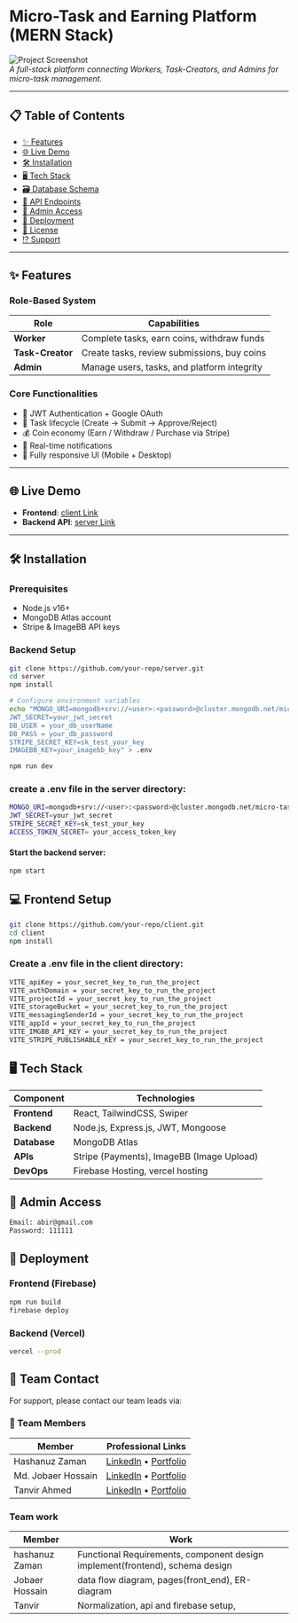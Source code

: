 # Micro-Task and Earning Platform (MERN Stack)

![Project Screenshot](https://i.imgur.com/J5q4T0j.png)  
_A full-stack platform connecting Workers, Task-Creators, and Admins for micro-task management._

---

## 📋 Table of Contents

- [✨ Features](#-features)
- [🌐 Live Demo](#-live-demo)
- [🛠️ Installation](#-installation)
- [🖥️ Tech Stack](#-tech-stack)
- [🗃️ Database Schema](#-database-schema)
- [🔌 API Endpoints](#-api-endpoints)
- [🔐 Admin Access](#-admin-access)
- [🚀 Deployment](#-deployment)
- [📜 License](#-license)
- [⁉️ Support](#-support)

---

## ✨ Features

### Role-Based System

| Role             | Capabilities                                |
| ---------------- | ------------------------------------------- |
| **Worker**       | Complete tasks, earn coins, withdraw funds  |
| **Task-Creator** | Create tasks, review submissions, buy coins |
| **Admin**        | Manage users, tasks, and platform integrity |

### Core Functionalities

- 🔐 JWT Authentication + Google OAuth
- 📝 Task lifecycle (Create → Submit → Approve/Reject)
- 💰 Coin economy (Earn / Withdraw / Purchase via Stripe)
- 🔔 Real-time notifications
- 📱 Fully responsive UI (Mobile + Desktop)

---

## 🌐 Live Demo

- **Frontend**: [client Link](https://work-managemnt.web.app/)
- **Backend API**: [server Link](https://task-management-himu005.vercel.app)

---

## 🛠️ Installation

### Prerequisites

- Node.js v16+
- MongoDB Atlas account
- Stripe & ImageBB API keys

### Backend Setup

```bash
git clone https://github.com/your-repo/server.git
cd server
npm install

# Configure environment variables
echo "MONGO_URI=mongodb+srv://<user>:<password>@cluster.mongodb.net/micro-task-db
JWT_SECRET=your_jwt_secret
DB_USER = your_db_userName
DB_PASS = your_db_password
STRIPE_SECRET_KEY=sk_test_your_key
IMAGEBB_KEY=your_imagebb_key" > .env

npm run dev
```

### create a .env file in the server directory:

```bash
MONGO_URI=mongodb+srv://<user>:<password>@cluster.mongodb.net/micro-task-db
JWT_SECRET=your_jwt_secret
STRIPE_SECRET_KEY=sk_test_your_key
ACCESS_TOKEN_SECRET= your_access_token_key
```

#### Start the backend server:

```bash
npm start
```

## 💻 Frontend Setup

```bash
git clone https://github.com/your-repo/client.git
cd client
npm install
```

### Create a .env file in the client directory:

```bash
VITE_apiKey = your_secret_key_to_run_the_project
VITE_authDomain = your_secret_key_to_run_the_project
VITE_projectId = your_secret_key_to_run_the_project
VITE_storageBucket = your_secret_key_to_run_the_project
VITE_messagingSenderId = your_secret_key_to_run_the_project
VITE_appId = your_secret_key_to_run_the_project
VITE_IMGBB_API_KEY = your_secret_key_to_run_the_project
VITE_STRIPE_PUBLISHABLE_KEY = your_secret_key_to_run_the_project
```

## 🖥️ Tech Stack

| Component    | Technologies                              |
| ------------ | ----------------------------------------- |
| **Frontend** | React, TailwindCSS, Swiper                |
| **Backend**  | Node.js, Express.js, JWT, Mongoose        |
| **Database** | MongoDB Atlas                             |
| **APIs**     | Stripe (Payments), ImageBB (Image Upload) |
| **DevOps**   | Firebase Hosting, vercel hosting          |

## 🔐 Admin Access

```bash
Email: abir@gmail.com
Password: 111111
```

## 🚀 Deployment

### Frontend (Firebase)

```bash
npm run build
firebase deploy
```

### Backend (Vercel)

```bash
vercel --prod
```

## 👥 Team Contact

For support, please contact our team leads via:

### 👥 Team Members

| Member             | Professional Links                                                                                                 |
| ------------------ | ------------------------------------------------------------------------------------------------------------------ |
| Hashanuz Zaman     | [LinkedIn](https://www.linkedin.com/in/hashanuz-zaman-himu/) • [Portfolio](https://himu005-portfolio.netlify.app/) |
| Md. Jobaer Hossain | [LinkedIn](https://www.linkedin.com/in/jobaer6767/) • [Portfolio](https://yourportfolio.link)                      |
| Tanvir Ahmed       | [LinkedIn](https://www.linkedin.com/in/yourprofile/) • [Portfolio](https://yourportfolio.link)                     |

### Team work

| Member         | Work                                                                         |
| -------------- | ---------------------------------------------------------------------------- |
| hashanuz Zaman | Functional Requirements, component design implement(frontend), schema design |
| Jobaer Hossain | data flow diagram, pages(front_end), ER-diagram                              |
| Tanvir         | Normalization, api and firebase setup,                                       |
